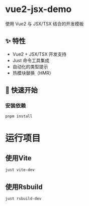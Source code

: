 # vue2-jsx-demo

使用 Vue2 与 JSX/TSX 结合的开发模板

## ✨ 特性
- Vue2 + JSX/TSX 开发支持
- Just 命令工具集成
- 自动化的类型提示
- 热模块替换（HMR）

## 🚀 快速开始

### 安装依赖
```bash
pnpm install
```

# 运行项目

## 使用Vite
```bash
just vite-dev
```

## 使用Rsbuild
```bash
just rsbuild-dev
```